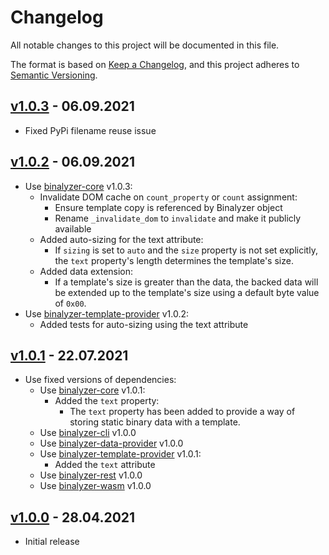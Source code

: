 # Changelog

All notable changes to this project will be documented in this file.

The format is based on [Keep a Changelog](https://keepachangelog.com/en/1.0.0/),
and this project adheres to [Semantic Versioning](https://semver.org/spec/v2.0.0.html).

## [v1.0.3] - 06.09.2021

- Fixed PyPi filename reuse issue

## [v1.0.2] - 06.09.2021

- Use [binalyzer-core] v1.0.3:
  - Invalidate DOM cache on `count_property` or `count` assignment:
    - Ensure template copy is referenced by Binalyzer object
    - Rename `_invalidate_dom` to `invalidate` and make it publicly available
  - Added auto-sizing for the text attribute:
    - If `sizing` is set to `auto` and the `size` property is not set explicitly,
      the `text` property's length determines the template's size.
  - Added data extension:
    - If a template's size is greater than the data, the backed data will be
      extended up to the template's size using a default byte value of `0x00`.
- Use [binalyzer-template-provider] v1.0.2:
  - Added tests for auto-sizing using the text attribute

## [v1.0.1] - 22.07.2021

- Use fixed versions of dependencies:
  - Use [binalyzer-core] v1.0.1:
    - Added the `text` property:
      - The `text` property has been added to provide a way of storing static
        binary data with a template.
  - Use [binalyzer-cli] v1.0.0
  - Use [binalyzer-data-provider] v1.0.0
  - Use [binalyzer-template-provider] v1.0.1:
    - Added the `text` attribute
  - Use [binalyzer-rest] v1.0.0
  - Use [binalyzer-wasm] v1.0.0

## [v1.0.0] - 28.04.2021

- Initial release

[Unreleased]: https://github.com/denisvasilik/binalyzer
[v1.0.0]: https://github.com/denisvasilik/binalyzer/tags/v1.0.0
[v1.0.1]: https://github.com/denisvasilik/binalyzer/tags/v1.0.1
[v1.0.2]: https://github.com/denisvasilik/binalyzer/tags/v1.0.2
[v1.0.3]: https://github.com/denisvasilik/binalyzer/tags/v1.0.3

[binalyzer-core]: https://github.com/denisvasilik/binalyzer-core
[binalyzer-cli]: https://github.com/denisvasilik/binalyzer-cli
[binalyzer-template-provider]: https://github.com/denisvasilik/binalyzer-template-provider
[binalyzer-data-provider]: https://github.com/denisvasilik/binalyzer-data-provider
[binalyzer-rest]: https://github.com/denisvasilik/binalyzer-rest
[binalyzer-wasm]: https://github.com/denisvasilik/binalyzer-wasm